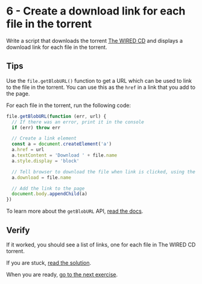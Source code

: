# 6 - Create a download link for each file in the torrent

Write a script that downloads the torrent [The WIRED CD](https://webtorrent.io/torrents/wired-cd.torrent) and displays a download link for each file in the torrent.

## Tips

Use the `file.getBlobURL()` function to get a URL which can be used to link to the file in the torrent. You can use this as the `href` in a link that you add to the page.

For each file in the torrent, run the following code:

```js
file.getBlobURL(function (err, url) {
  // If there was an error, print it in the console
  if (err) throw err

  // Create a link element
  const a = document.createElement('a')
  a.href = url
  a.textContent = 'Download ' + file.name
  a.style.display = 'block'

  // Tell browser to download the file when link is clicked, using the given name
  a.download = file.name

  // Add the link to the page
  document.body.appendChild(a)
})
```

To learn more about the `getBlobURL` API, [read the docs](https://webtorrent.io/docs).

## Verify

If it worked, you should see a list of links, one for each file in The WIRED CD torrent.

If you are stuck, [read the solution](https://codepen.io/ferossity/pen/VwvJxox?editors=1010).

When you are ready, [go to the next exercise](07.md).
